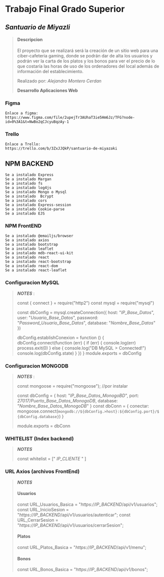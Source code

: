 # Trabajo Final Grado Superior

## ***Santuario de Miyazli***
>
>
> #### **Descripcion** ####
>El proyecto que se realizará será la creación de un sitio web para una ciber-cafeteria gaming, donde se podrán dar de alta los usuarios y podrán ver la carta de los platos  y los bonos para ver el precio de lo que costaría las horas de uso de los ordenadores del local además de información del establecimiento.
>
>Realizado por: *Alejandro Montero Cerdan* 
>
> **Desarrollo Aplicaciones Web**

### Figma
    Enlace a figma:
    https://www.figma.com/file/2upejTr3AUhaT3ie5Hm6Jz/TFG?node-id=0%3A1&t=NwBo2qCJcyuBqzAy-1
    
### Trello
    Enlace a Trello:
    https://trello.com/b/3ZxJJQkP/santuario-de-miyazaki

## NPM BACKEND

    Se a instalado Express
    Se a instalado Margan
    Se a instalado fs
    Se a instalado log4js
    Se a instalado Mongo o Mysql
    Se a instalado  Bcrypt
    Se a instalado cors
    Se a instalado Express-session
    Se a instalado Cookie-parse
    Se a instalado EJS



### NPM FrontEND
    Se a instalado @emailjs/browser
    Se a instalado axios
    Se a instalado bootstrap
    Se a instalado leaflet
    Se a instalado mdb-react-ui-kit
    Se a instalado react
    Se a instalado react-bootstrap
    Se a instalado react-dom
    Se a instalado react-leaflet

### Configuracion MySQL

>***NOTES*** :
>
> const { connect } = require("http2")
> const mysql = require("mysql")
> 
> const dbConfig = mysql.createConnection({
>     host: "*IP_Base_Datos*",
>     user: "*Usuario_Base_Datos*",
>     password: "*Password_Usuario_Base_Datos*",
>     database: "*Nombre_Base_Datos*"
> })
> 
> dbConfig.establishConexion = function () {
>     dbConfig.connect(function (err) {
>         if (err) {
>             console.log(err)
>             process.exit(0)
>         } else {
>             console.log("DB MySQL > Connected!")
>             console.log(dbConfig.state)
>         }
>     })
> }
> module.exports = dbConfig
>

### Configuracion MONGODB
>***NOTES*** : 
>
>const mongoose = require("mongoose"); //por instalar
>
>const dbConfig = {
>    host: "*IP_Base_Datos_MonogoBD*",
>    port: *27017/Puerto_Base_Datos_MonogoDB*,
>    database: "*Nombre_Base_Datos_MonogoDB*"
>}
>const dbConn = {
>conectar: mongoose.connect(`mongodb://${dbConfig.>host}:${dbConfig.port}/${dbConfig.database}`)
>}
>
>module.exports = dbConn

### WHITELIST (Index backend)
> ***NOTES***
>
>const whitelist = [" *IP_CLIENTE* " ]
>
>

### URL Axios (archivos FrontEnd)
> ***NOTES***
>#### Usuarios
>const URL_Usuarios_Basica = "*https://IP_BACKEND*/api/v1/usuarios";
>const URL_InicioSesion = "*https://IP_BACKEND*/api/v1/usuarios/autenticar";
>const URL_CerrarSesion = "*https://IP_BACKEND*/api/v1/usuarios/cerrarSesion";
>
>#### Platos
>const URL_Platos_Basica = "*https://IP_BACKEND*/api/v1/menu";
>
>#### Bonos
>const URL_Bonos_Basica = "*https://IP_BACKEND*/api/v1/bonos";